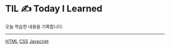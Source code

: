 # TIL ✍️ Today I Learned 
 
오늘 학습한 내용을 기록합니다.

---
[HTML](https://github.com/zeromountain/TIL/tree/main/FrontEnd/HTML)
[CSS](https://github.com/zeromountain/TIL/tree/main/FrontEnd/CSS)
[Javscript](https://github.com/zeromountain/TIL/tree/main/Jvascript)
